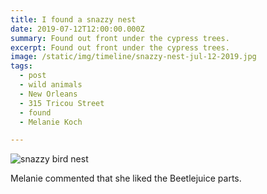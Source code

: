 ```yaml
---
title: I found a snazzy nest
date: 2019-07-12T12:00:00.000Z
summary: Found out front under the cypress trees.
excerpt: Found out front under the cypress trees.
image: /static/img/timeline/snazzy-nest-jul-12-2019.jpg
tags:
  - post
  - wild animals
  - New Orleans
  - 315 Tricou Street
  - found
  - Melanie Koch

---
```


![snazzy bird nest](/static/img/timeline/snazzy-nest-jul-12-2019.jpg "snazzy bird nest")

Melanie commented that she liked the Beetlejuice parts.